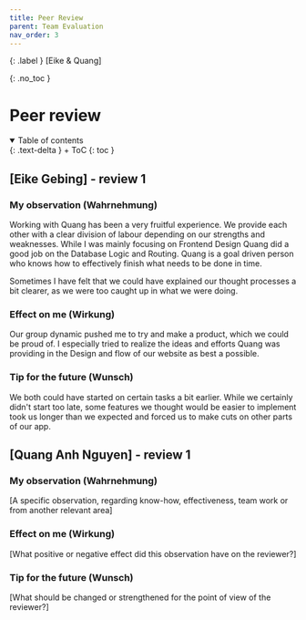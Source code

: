 ```yaml
---
title: Peer Review
parent: Team Evaluation
nav_order: 3
---
```


{: .label }
[Eike & Quang]

{: .no_toc }
# Peer review

<details open markdown="block">
{: .text-delta }
<summary>Table of contents</summary>
+ ToC
{: toc }
</details>

## [Eike Gebing] - review 1

### My observation (Wahrnehmung)

Working with Quang has been a very fruitful experience. We provide each other with a clear division of labour depending on our strengths and weaknesses. While I was mainly focusing on Frontend Design Quang did a good job on the Database Logic and Routing. Quang is a goal driven person who knows how to effectively finish what needs to be done in time.

Sometimes I have felt that we could have explained our thought processes a bit clearer, as we were too caught up in what we were doing.

### Effect on me (Wirkung)

Our group dynamic pushed me to try and make a product, which we could be proud of. I especially tried to realize the ideas and efforts Quang was providing in the Design and flow of our website as best a possible.

### Tip for the future (Wunsch)

We both could have started on certain tasks a bit earlier. While we certainly didn't start too late, some features we thought would be easier to implement took us longer than we expected and forced us to make cuts on other parts of our app.

## [Quang Anh Nguyen] - review 1

### My observation (Wahrnehmung)

[A specific observation, regarding know-how, effectiveness, team work or from another relevant area]

### Effect on me (Wirkung)

[What positive or negative effect did this observation have on the reviewer?]

### Tip for the future (Wunsch)

[What should be changed or strengthened for the point of view of the reviewer?]